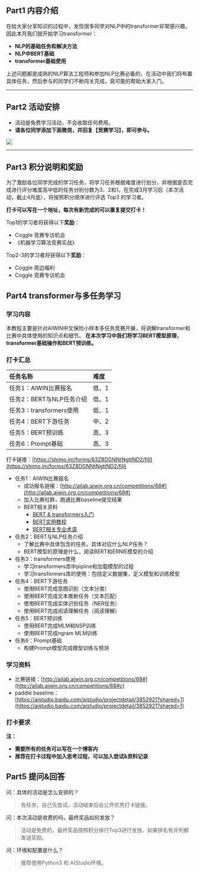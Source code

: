 <!-- Coggle 30 Days of ML（22年5月） -->
<!-- 30天入门数据竞赛 -->
<!-- 2022-04-20 -->
<!-- <a target="_blank" href="https://www.zhihu.com/people/ashui233/">阿水</a>, <a target="_blank" href="https://www.zhihu.com/people/wang-he-13-93">鱼遇雨欲语与余</a>-->
<!-- <a href="https://coggle.club/blog/30days-of-ml-202201">学习资料</a>##<a href="https://shimo.im/forms/vZyk3Pvmc7kvAskG/fill">打卡链接</a> -->


## Part1 内容介绍

在给大家分享知识的过程中，发现很多同学对NLP中的transformer非常感兴趣，因此本月我们就开始学习transformer：

* **NLP的基础任务和解决方法**
* **NLP中BERT基础**
* **transformer基础使用**

上述问题都是成熟的NLP算法工程师和参加NLP比赛必备的，在活动中我们将布置具体任务，然后参与的同学们不断闯关完成，竟可能的帮助大家入门。

---


## Part2 活动安排

* 活动是免费学习活动，不会收取任何费用。
* **请各位同学添加下面微信，并回复【竞赛学习】，即可参与。**

![](https://cdn.coggle.club/coggle666_qrcode.png)

---

## Part3 积分说明和奖励

为了激励各位同学完成的学习任务，将学习任务根据难度进行划分，并根据是否完成进行评分难度高中低的任务分别分数为3、2和1。在完成3月学习后（本次活动，截止4月底），将按照积分顺序进行评选 Top3 的学习者。

**打卡可以写在一个地址，每次有新完成的可以重复提交打卡！**

Top1的学习者将获得以下**奖励**：
* Coggle 竞赛专访机会
* 《机器学习算法竞赛实战》


Top2-3的学习者将获得以下**奖励**：
* Coggle 周边福利
* Coggle 竞赛专访机会


## Part4 transformer与多任务学习

### 学习内容

本教程主要是针对AIWIN中文保险小样本多任务竞赛开展，将讲解transformer和比赛中具体使用的知识点和细节。 **在本次学习中我们将学习BERT模型原理，transformer基础操作和BERT预训练。**

### 打卡汇总

| 任务名称                       | 难度  |
| :----------------------------- | :---- |
| 任务1：AIWIN比赛报名        | 低、1 |
| 任务2：BERT与NLP任务介绍        | 低、1 |
| 任务3：transformers使用      | 低、1 |
| 任务4：BERT下游任务             | 中、2 |
| 任务5：BERT预训练       | 高、3 |
| 任务6：Prompt基础       | 高、3 |

打卡链接：[https://shimo.im/forms/63Z8DGNNtNgttND2/fill](https://shimo.im/forms/63Z8DGNNtNgttND2/fill)

- 任务1：AIWIN比赛报名
    - 成功报名链接：[http://ailab.aiwin.org.cn/competitions/68#](http://ailab.aiwin.org.cn/competitions/68#)
    - 加入比赛社群，跑通比赛baseline提交结果
    - BERT相关资料
        - [BERT & transformers入门](https://huggingface.co/transformers/v3.0.2/quicktour.html)
        - [BERT实例教程](https://github.com/datawhalechina/competition-baseline/tree/master/tutorial/bert)
        - [BERT相关专业术语](https://huggingface.co/transformers/v3.0.2/glossary.html)
- 任务2：BERT与NLP任务介绍
    - 了解比赛中具体包含的任务，具体对应什么NLP任务？
    - BERT模型的原理是什么，阅读BERT和ERNIE模型的介绍
- 任务3：transformers使用 
    - 学习transformers库中pipline和加载模型的过程
    - 学习transformers库的使用：包括定义数据集，定义模型和训练模型
- 任务4：BERT下游任务
    - 使用BERT完成意图识别（文本分类）
    - 使用BERT完成文本推断任务（文本匹配）
    - 使用BERT完成实体识别任务（NER任务）
    - 使用BERT完成阅读理解任务（阅读理解）
- 任务5：BERT预训练
    - 使用BERT完成MLM和NSP训练
    - 使用BERT完成ngram MLM训练
- 任务6：Prompt基础
    - 构建Prompt模型完成模型训练与预测

### 学习资料

- 比赛链接：[http://ailab.aiwin.org.cn/competitions/68#](http://ailab.aiwin.org.cn/competitions/68#c)
- paddle baseline：[https://aistudio.baidu.com/aistudio/projectdetail/3852921?shared=1](https://aistudio.baidu.com/aistudio/projectdetail/3852921?shared=1)

### 打卡要求

**注：**

* **需要所有的任务可以写在一个博客内**
* **推荐在打卡过程中加入思考过程，可以加入尝试&资料记录**


## Part5 提问&回答

问：具体的活动是怎么安排的？

>有任务，自己先尝试。活动结束后会公开优秀打卡链接。

问：本次活动是收费的吗，最终奖品如何发放？

>活动是免费的，最终奖品按照积分排行Top3进行发放，如果排名有并列都发送奖励。

问：环境和配置是什么？

> 推荐使用Python3 和 AIStudio环境。